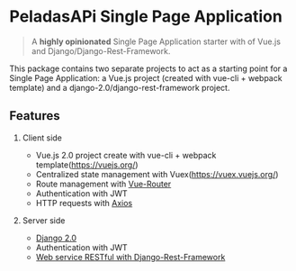 # PeladasAPi Single Page Application 


> A **highly opinionated** Single Page Application starter with  of Vue.js and Django/Django-Rest-Framework.

This package contains two separate projects to act as a starting point for a Single Page Application: a Vue.js project (created with vue-cli + webpack template) and a django-2.0/django-rest-framework  project.


## Features

1. Client side
    * Vue.js 2.0 project create with vue-cli + webpack template(https://vuejs.org/)
    * Centralized state management with Vuex(https://vuex.vuejs.org/)
    * Route management with [Vue-Router](https://router.vuejs.org/)
    * Authentication with JWT
    * HTTP requests with [Axios](https://github.com/axios/axios)

2. Server side
    * [Django 2.0](https://docs.djangoproject.com/)
    * Authentication with JWT
    * [Web service RESTful with Django-Rest-Framework](http://www.django-rest-framework.org/)

